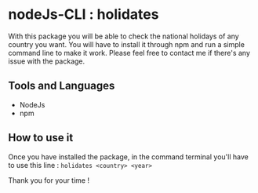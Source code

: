 # nodeJs-CLI : holidates

With this package you will be able to check the national holidays of any country you want. You will have to install it through npm and run a simple command line to make it work. Please feel free to contact me if there's any issue with the package.

## Tools and Languages
* NodeJs
* npm

## How to use it

Once you have installed the package, in the command terminal you'll have to use this line :
`holidates <country> <year>`

Thank you for your time ! 